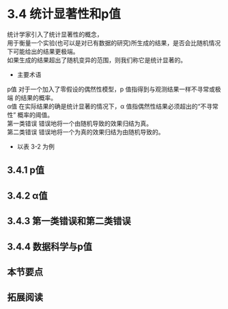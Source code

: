 # 3.4 统计显著性和p值

统计学家引入了统计显著性的概念，  
用于衡量一个实验(也可以是对已有数据的研究)所生成的结果，是否会比随机情况下可能给出的结果更极端。  
如果生成的结果超出了随机变异的范围，则我们称它是统计显著的。  

* 主要术语  

p值  对于一个加入了零假设的偶然性模型，p 值指得到与观测结果一样不寻常或极端 的结果的概率。  
α值  在实际结果的确是统计显著的情况下，α 值指偶然性结果必须超出的“不寻常性” 概率的阈值。  
第一类错误  错误地将一个由随机导致的效果归结为真。  
第二类错误  错误地将一个为真的效果归结为由随机导致的。  

* 以表 3-2 为例  

## 3.4.1 p值


## 3.4.2 α值  


## 3.4.3 第一类错误和第二类错误  

## 3.4.4 数据科学与p值

## 本节要点

## 拓展阅读

